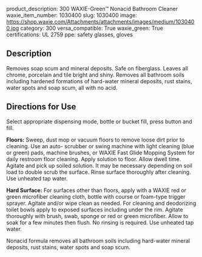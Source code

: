 product_description: 300 WAXIE-Green™ Nonacid Bathroom Cleaner
waxie_item_number: 1030400
slug: 1030400
image: https://shop.waxie.com/Attachments/attachments/images/medium/1030400.jpg
category: 300
versa_compatible: True
waxie_green: True
certifications: UL 2759
ppe: safety glasses, gloves

## Description
Removes soap scum and mineral deposits. Safe on fiberglass. Leaves all chrome, porcelain and tile bright and shiny. Removes all bathroom soils including hardened formations of hard-water mineral deposits, rust stains, water spots and soap scum, all with no acid.

## Directions for Use
Select appropriate dispensing mode, bottle or bucket fill, press button and fill.

**Floors:** Sweep, dust mop or vacuum floors to remove loose dirt prior to cleaning. Use an auto- scrubber or swing machine with light cleaning (blue or green) pads, machine brushes, or WAXIE Fast Glide Mopping System for daily restroom floor cleaning. Apply solution to floor. Allow dwell time. Agitate and pick up soiled solution. It may be necessary depending on soil load to double scrub the surface. Rinse surface thoroughly after cleaning. Use unheated tap water.

**Hard Surface:** For surfaces other than floors, apply with a WAXIE red or green microfiber cleaning cloth, bottle with course or foam-type trigger sprayer. Agitate and/or wipe clean as needed. For cleaning and deodorizing toilet bowls apply to exposed surfaces including under the rim. Agitate thoroughly with brush, swab, sponge or red or green microfiber. Allow to soak for a few minutes then flush. No rinsing is required. Use unheated tap water.

Nonacid formula removes all bathroom soils including hard-water mineral deposits, rust stains, water spots and soap scum.
